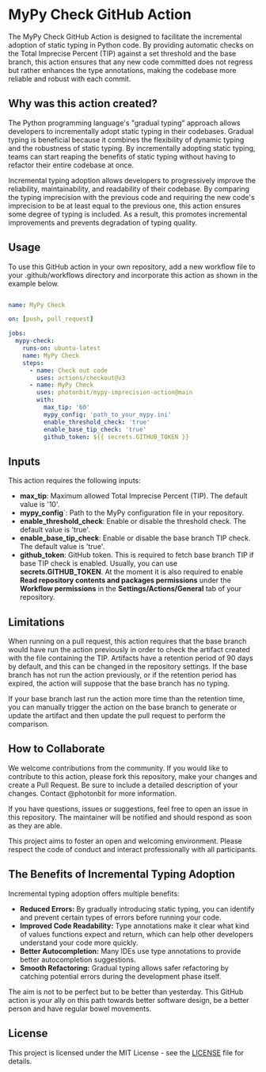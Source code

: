 # MyPy Check GitHub Action

The MyPy Check GitHub Action is designed to facilitate the incremental adoption of static typing in Python code. 
By providing automatic checks on the Total Imprecise Percent (TIP) against a set threshold and the base branch, 
this action ensures that any new code committed does not regress but rather enhances the type annotations, 
making the codebase more reliable and robust with each commit.

## Why was this action created?

The Python programming language's "gradual typing" approach allows developers to incrementally adopt static typing 
in their codebases. Gradual typing is beneficial because it combines the flexibility of dynamic typing and the 
robustness of static typing. By incrementally adopting static typing, teams can start reaping the benefits of 
static typing without having to refactor their entire codebase at once.

Incremental typing adoption allows developers to progressively improve the reliability, maintainability, and 
readability of their codebase. By comparing the typing imprecision with the previous code and requiring the 
new code's imprecision to be at least equal to the previous one, this action ensures some degree of typing 
is included. As a result, this promotes incremental improvements and prevents degradation of typing quality.

## Usage

To use this GitHub action in your own repository, add a new workflow file to your .github/workflows directory
and incorporate this action as shown in the example below.

```yaml

name: MyPy Check

on: [push, pull_request]

jobs:
  mypy-check:
    runs-on: ubuntu-latest
    name: MyPy Check
    steps:
      - name: Check out code
        uses: actions/checkout@v3
      - name: MyPy Check
        uses: photonbit/mypy-imprecision-action@main
        with:
          max_tip: '60'
          mypy_config: 'path_to_your_mypy.ini'
          enable_threshold_check: 'true'
          enable_base_tip_check: 'true'
          github_token: ${{ secrets.GITHUB_TOKEN }}
``` 

## Inputs

This action requires the following inputs:

- **max_tip**: Maximum allowed Total Imprecise Percent (TIP). The default value is '10'. 
- **mypy_config**`: Path to the MyPy configuration file in your repository. 
- **enable_threshold_check**: Enable or disable the threshold check. The default value is 'true'. 
- **enable_base_tip_check**: Enable or disable the base branch TIP check. The default value is 'true'. 
- **github_token**: GitHub token. This is required to fetch base branch TIP if base TIP check is enabled. Usually, you can use **secrets.GITHUB_TOKEN**. At
the moment it is also required to enable **Read repository contents and packages permissions** under the 
__Workflow permissions__ in the **Settings/Actions/General** tab of your repository.

## Limitations

When running on a pull request, this action requires that the base branch would have run the action previously
in order to check the artifact created with the file containing the TIP. Artifacts have a retention period of 90 days
by default, and this can be changed in the repository settings. If the base branch has not run the action previously,
or if the retention period has expired, the action will suppose that the base branch has no typing.

If your base branch last run the action more time than the retention time, you can manually trigger the action
on the base branch to generate or update the artifact and then update the pull request to perform the comparison.

## How to Collaborate

We welcome contributions from the community. If you would like to contribute to this action, please fork this repository, make your changes and create a Pull Request. Be sure to include a detailed description of your changes.
Contact @photonbit for more information.

If you have questions, issues or suggestions, feel free to open an issue in this repository. The maintainer will be notified and should respond as soon as they are able.

This project aims to foster an open and welcoming environment. Please respect the code of conduct and interact professionally with all participants.

## The Benefits of Incremental Typing Adoption

Incremental typing adoption offers multiple benefits:

- **Reduced Errors:** By gradually introducing static typing, you can identify and prevent certain types of errors before running your code.
- **Improved Code Readability:** Type annotations make it clear what kind of values functions expect and return, which can help other developers understand your code more quickly.
- **Better Autocompletion:** Many IDEs use type annotations to provide better autocompletion suggestions.
- **Smooth Refactoring:** Gradual typing allows safer refactoring by catching potential errors during the development phase itself.


The aim is not to be perfect but to be better than yesterday. This GitHub action is your ally on this path towards better software design,
be a better person and have regular bowel movements.

## License

This project is licensed under the MIT License - see the [LICENSE](LICENSE) file for details.